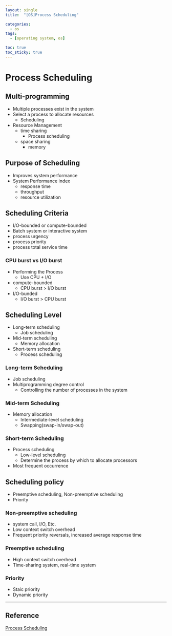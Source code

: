 ```yaml
---
layout: single
title:  "[OS]Process Scheduling"

categories:
  - os
tags:
  - [operating system, os]

toc: true
toc_sticky: true
---
```


# Process Scheduling
## Multi-programming
- Multiple processes exist in the system
- Select a process to allocate resources
    - Scheduling
- Resource Management
    - time sharing
        - Process scheduling
    - space sharing
        - memory

## Purpose of Scheduling
- Improves system performance
- System Performance index
    - response time
    - throughput
    - resource utilization

## Scheduling Criteria
- I/O-bounded or compute-bounded
- Batch system or interactive system
- process urgency
- process priority
- process total service time

### CPU burst vs I/O burst
- Performing the Process
    - Use CPU + I/O
- compute-bounded
    - CPU burst > I/O burst
- I/O-bunded
    - I/O burst > CPU burst

## Scheduling Level
- Long-term scheduling
    - Job scheduling
- Mid-term scheduling
    - Memory allocation
- Short-term scheduling
    - Process scheduling

### Long-term Scheduling
- Job scheduling
- Multiprogramming degree control
    - Controlling the number of processes in the system

### Mid-term Scheduling
- Memory allocation
    - Intermediate-level scheduling
    - Swapping(swap-in/swap-out)

### Short-term Scheduling
- Process scheduling
    - Low-level scheduling
    - Determine the process by which to allocate processors
- Most frequent occurrence

## Scheduling policy
- Preemptive scheduling, Non-preemptive scheduling
- Priority

### Non-preemptive scheduling
- system call, I/O, Etc.
- Low context switch overhead 
- Frequent priority reversals, increased average response time

### Preemptive scheduling
- High context switch overhead
- Time-sharing system, real-time system

### Priority
- Staic priority
- Dynamic priority

---
## Reference
[Process Scheduling](https://hpclab.tistory.com/1?category=887083)